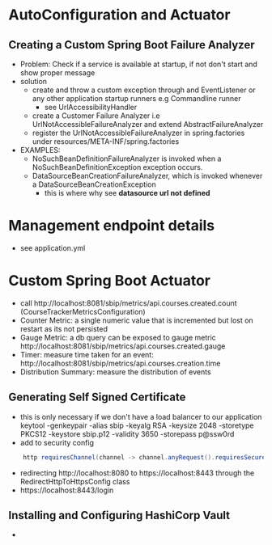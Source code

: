 # AutoConfiguration and Actuator

## Creating a Custom Spring Boot Failure Analyzer
- Problem: Check if a service is available at startup, if not don't start and show proper message
- solution
  - create and throw a custom exception through and EventListener or any other application startup runners e.g Commandline runner
    - see UrlAccessibilityHandler
  - create a Customer Failure Analyzer i.e UrlNotAccessibleFailureAnalyzer and extend AbstractFailureAnalyzer<CustomException>
  - register the UrlNotAccessibleFailureAnalyzer in spring.factories under resources/META-INF/spring.factories
- EXAMPLES: 
  - NoSuchBeanDefinitionFailureAnalyzer is invoked when a NoSuchBeanDefinitionException exception occurs.
  - DataSourceBeanCreationFailureAnalyzer, which is invoked whenever a DataSourceBeanCreationException
    - this is where why see **datasource url not defined**

# Management endpoint details
- see application.yml

# Custom Spring Boot Actuator
- call http://localhost:8081/sbip/metrics/api.courses.created.count  (CourseTrackerMetricsConfiguration)
- Counter Metric: a single numeric value that is incremented but lost on restart as its not persisted
- Gauge Metric: a db query can be exposed to gauge metric http://localhost:8081/sbip/metrics/api.courses.created.gauge
- Timer: measure time taken for an event: http://localhost:8081/sbip/metrics/api.courses.creation.time
- Distribution Summary: measure the distribution of events


## Generating Self Signed Certificate
- this is only necessary if we don't have a load balancer to our application
keytool -genkeypair -alias sbip -keyalg RSA -keysize 2048 -storetype PKCS12 -keystore sbip.p12 -validity 3650 -storepass p@ssw0rd
- add to security config
```java
    http requiresChannel(channel -> channel.anyRequest().requiresSecure()) // enforcing ssl
```
- redirecting http://localhost:8080 to https://localhost:8443  through the RedirectHttpToHttpsConfig class
- https://localhost:8443/login


## Installing and Configuring HashiCorp Vault
- 